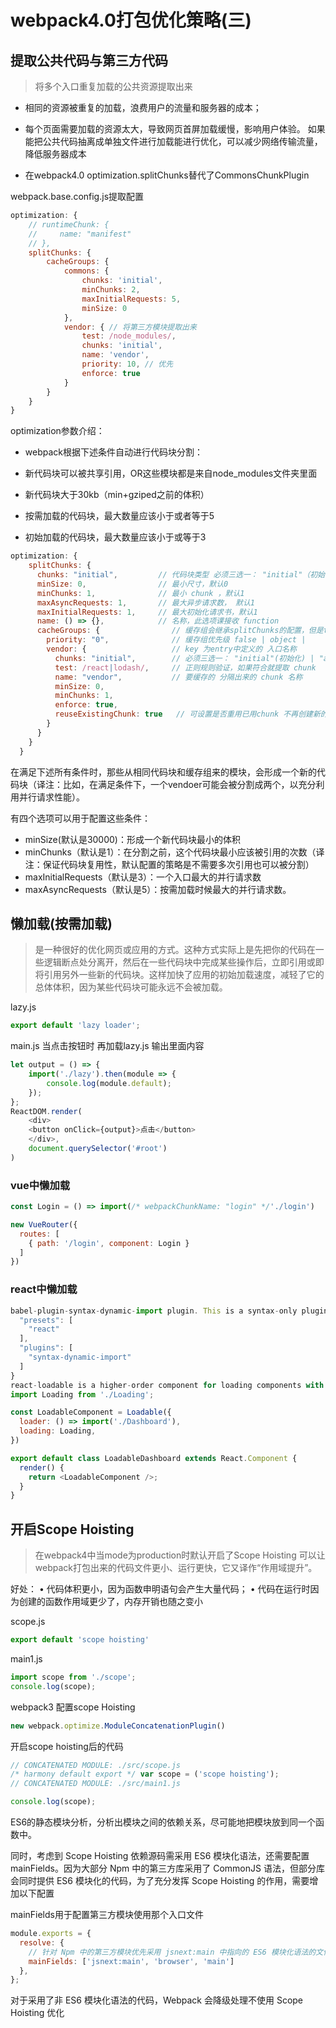 # webpack4.0打包优化策略(三)

## 提取公共代码与第三方代码

> 将多个入口重复加载的公共资源提取出来

- 相同的资源被重复的加载，浪费用户的流量和服务器的成本；
- 每个页面需要加载的资源太大，导致网页首屏加载缓慢，影响用户体验。 如果能把公共代码抽离成单独文件进行加载能进行优化，可以减少网络传输流量，降低服务器成本

- 在webpack4.0 optimization.splitChunks替代了CommonsChunkPlugin

webpack.base.config.js提取配置

```js
optimization: {
    // runtimeChunk: {
    //     name: "manifest"
    // },
    splitChunks: {
        cacheGroups: {
            commons: {
                chunks: 'initial',
                minChunks: 2,
                maxInitialRequests: 5,
                minSize: 0
            },
            vendor: { // 将第三方模块提取出来
                test: /node_modules/,
                chunks: 'initial',
                name: 'vendor',
                priority: 10, // 优先
                enforce: true
            }
        }
    }
}
```

optimization参数介绍：

- webpack根据下述条件自动进行代码块分割：

- 新代码块可以被共享引用，OR这些模块都是来自node_modules文件夹里面
- 新代码块大于30kb（min+gziped之前的体积）
- 按需加载的代码块，最大数量应该小于或者等于5
- 初始加载的代码块，最大数量应该小于或等于3

```js
optimization: {
    splitChunks: { 
      chunks: "initial",         // 代码块类型 必须三选一： "initial"（初始化） | "all"(默认就是all) | "async"（动态加载） 
      minSize: 0,                // 最小尺寸，默认0
      minChunks: 1,              // 最小 chunk ，默认1
      maxAsyncRequests: 1,       // 最大异步请求数， 默认1
      maxInitialRequests: 1,     // 最大初始化请求书，默认1
      name: () => {},            // 名称，此选项课接收 function
      cacheGroups: {                // 缓存组会继承splitChunks的配置，但是test、priorty和reuseExistingChunk只能用于配置缓存组。
        priority: "0",              // 缓存组优先级 false | object |
        vendor: {                   // key 为entry中定义的 入口名称
          chunks: "initial",        // 必须三选一： "initial"(初始化) | "all" | "async"(默认就是异步)
          test: /react|lodash/,     // 正则规则验证，如果符合就提取 chunk
          name: "vendor",           // 要缓存的 分隔出来的 chunk 名称
          minSize: 0,
          minChunks: 1,
          enforce: true,
          reuseExistingChunk: true   // 可设置是否重用已用chunk 不再创建新的chunk
        }
      }
    }
  }
```

在满足下述所有条件时，那些从相同代码块和缓存组来的模块，会形成一个新的代码块（译注：比如，在满足条件下，一个vendoer可能会被分割成两个，以充分利用并行请求性能）。

有四个选项可以用于配置这些条件：

- minSize(默认是30000)：形成一个新代码块最小的体积
- minChunks（默认是1）：在分割之前，这个代码块最小应该被引用的次数（译注：保证代码块复用性，默认配置的策略是不需要多次引用也可以被分割）
- maxInitialRequests（默认是3）：一个入口最大的并行请求数
- maxAsyncRequests（默认是5）：按需加载时候最大的并行请求数。

## 懒加载(按需加载)

> 是一种很好的优化网页或应用的方式。这种方式实际上是先把你的代码在一些逻辑断点处分离开，然后在一些代码块中完成某些操作后，立即引用或即将引用另外一些新的代码块。这样加快了应用的初始加载速度，减轻了它的总体体积，因为某些代码块可能永远不会被加载。

lazy.js

```js
export default 'lazy loader';
```

main.js 当点击按钮时 再加载lazy.js 输出里面内容

```js
let output = () => {
    import('./lazy').then(module => {
        console.log(module.default);
    });
};
ReactDOM.render(
    <div>
    <button onClick={output}>点击</button>
    </div>,
    document.querySelector('#root')
)
```

### vue中懒加载

```js
const Login = () => import(/* webpackChunkName: "login" */'./login')

new VueRouter({
  routes: [
    { path: '/login', component: Login }
  ]
})
```

### react中懒加载

```js
babel-plugin-syntax-dynamic-import plugin. This is a syntax-only plugin, meaning Babel won’t do any additional transformations. The plugin simply allows Babel to parse dynamic imports so webpack can bundle them as a code split. Your .babelrc should look something like this:{
  "presets": [
    "react"
  ],
  "plugins": [
    "syntax-dynamic-import"
  ]
}
react-loadable is a higher-order component for loading components with dynamic imports. It handles all sorts of edge cases automatically and makes code splitting simple! Here’s an example of how to use react-loadable:import Loadable from 'react-loadable';
import Loading from './Loading';

const LoadableComponent = Loadable({
  loader: () => import('./Dashboard'),
  loading: Loading,
})

export default class LoadableDashboard extends React.Component {
  render() {
    return <LoadableComponent />;
  }
}
```

## 开启Scope Hoisting

> 在webpack4中当mode为production时默认开启了Scope Hoisting 可以让webpack打包出来的代码文件更小、运行更快，它又译作“作用域提升”。

好处： • 代码体积更小，因为函数申明语句会产生大量代码； • 代码在运行时因为创建的函数作用域更少了，内存开销也随之变小

scope.js

```js
export default 'scope hoisting'
```

main1.js

```js
import scope from './scope';
console.log(scope);
```

webpack3 配置scope Hoisting

```js
new webpack.optimize.ModuleConcatenationPlugin()
```

开启scope hoisting后的代码

```js
// CONCATENATED MODULE: ./src/scope.js
/* harmony default export */ var scope = ('scope hoisting');
// CONCATENATED MODULE: ./src/main1.js

console.log(scope);
```

ES6的静态模块分析，分析出模块之间的依赖关系，尽可能地把模块放到同一个函数中。

同时，考虑到 Scope Hoisting 依赖源码需采用 ES6 模块化语法，还需要配置 mainFields。因为大部分 Npm 中的第三方库采用了 CommonJS 语法，但部分库会同时提供 ES6 模块化的代码，为了充分发挥 Scope Hoisting 的作用，需要增加以下配置

mainFields用于配置第三方模块使用那个入口文件

```js
module.exports = {
  resolve: {
    // 针对 Npm 中的第三方模块优先采用 jsnext:main 中指向的 ES6 模块化语法的文件
    mainFields: ['jsnext:main', 'browser', 'main']
  },
};
```

对于采用了非 ES6 模块化语法的代码，Webpack 会降级处理不使用 Scope Hoisting 优化